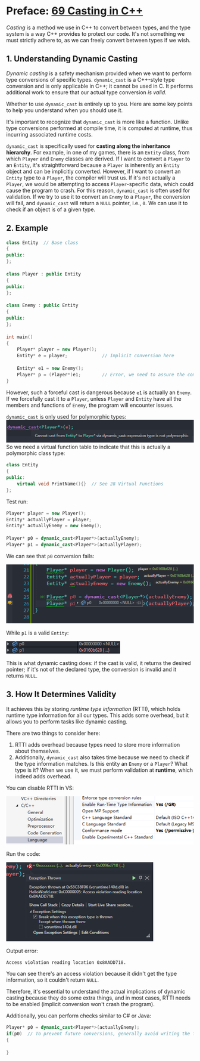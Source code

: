 # Preface: [69 Casting in C++](69%20Casting%20in%20C++.md)

_Casting_ is a method we use in C++ to convert between types, and the type system is a way C++ provides to protect our code. It's not something we must strictly adhere to, as we can freely convert between types if we wish.

## 1. Understanding Dynamic Casting

_Dynamic casting_ is a safety mechanism provided when we want to perform type conversions of specific types. `dynamic_cast` is a C++-style type conversion and is only applicable in C++; it cannot be used in C. It performs additional work to ensure that our actual type conversion _is valid_.

Whether to use `dynamic_cast` is entirely up to you. Here are some key points to help you understand when you should use it.

It's important to recognize that `dynamic_cast` is more like a function. Unlike type conversions performed at compile time, it is computed at runtime, thus incurring associated runtime costs.

`dynamic_cast` is specifically used for **casting along the inheritance hierarchy**. For example, in one of my games, there is an `Entity` class, from which `Player` and `Enemy` classes are derived. If I want to convert a `Player` to an `Entity`, it's straightforward because a `Player` is inherently an `Entity` object and can be implicitly converted. However, if I want to convert an `Entity` type to a `Player`, the compiler will trust us. If it's not actually a `Player`, we would be attempting to access `Player`-specific data, which could cause the program to crash. For this reason, `dynamic_cast` is often used for validation. If we try to use it to convert an `Enemy` to a `Player`, the conversion will fail, and `dynamic_cast` will return a `NULL` pointer, i.e., `0`. We can use it to check if an object is of a given type.

## 2. Example

```cpp
class Entity  // Base class
{
public:
};

class Player : public Entity
{
public:
};

class Enemy : public Entity
{
public:
};

int main()
{
	Player* player = new Player();
	Entity* e = player;             // Implicit conversion here

	Entity* e1 = new Enemy();
	Player* p = (Player*)e1;        // Error, we need to assure the compiler this is a Player
}
```

However, such a forceful cast is dangerous because `e1` is actually an `Enemy`. If we forcefully cast it to a `Player`, unless `Player` and `Entity` have all the members and functions of `Enemy`, the program will encounter issues.

`dynamic_cast` is only used for polymorphic types:
![](./storage%20bag/Pasted%20image%2020230729200942.png)
So we need a virtual function table to indicate that this is actually a polymorphic class type:

```cpp
class Entity
{
public:
	virtual void PrintName(){}  // See 28 Virtual Functions
};
```

Test run:

```cpp
Player* player = new Player();
Entity* actuallyPlayer = player;
Entity* actuallyEnemy = new Enemy();

Player* p0 = dynamic_cast<Player*>(actuallyEnemy);
Player* p1 = dynamic_cast<Player*>(actuallyPlayer);
```

We can see that `p0` conversion fails:

![](./storage%20bag/Pasted%20image%2020230729201539.png)

While `p1` is a valid `Entity`:

![](./storage%20bag/Pasted%20image%2020230729201636.png)

This is what dynamic casting does: if the cast is valid, it returns the desired pointer; if it's not of the declared type, the conversion is invalid and it returns `NULL`.

## 3. How It Determines Validity

It achieves this by storing _runtime type information_ (RTTI), which holds runtime type information for all our types. This adds some overhead, but it allows you to perform tasks like dynamic casting.

There are two things to consider here:
1. RTTI adds overhead because types need to store more information about themselves.
2. Additionally, `dynamic_cast` also takes time because we need to check if the type information matches. Is this entity an `Enemy` or a `Player`? What type is it? When we use it, we must perform validation at **runtime**, which indeed adds overhead.

You can disable RTTI in VS:

![](./storage%20bag/Pasted%20image%2020230729202545.png)

Run the code:

![](./storage%20bag/Pasted%20image%2020230729202625.png)

Output error:

```text
Access violation reading location 0x8AADD718.
```

You can see there's an access violation because it didn't get the type information, so it couldn't return `NULL`.

Therefore, it's essential to understand the actual implications of dynamic casting because they do some extra things, and in most cases, RTTI needs to be enabled (implicit conversion won't crash the program).

Additionally, you can perform checks similar to C# or Java:

```cpp
Player* p0 = dynamic_cast<Player*>(actuallyEnemy);
if(p0)  // To prevent future conversions, generally avoid writing the full conversion in the condition
{

}
```